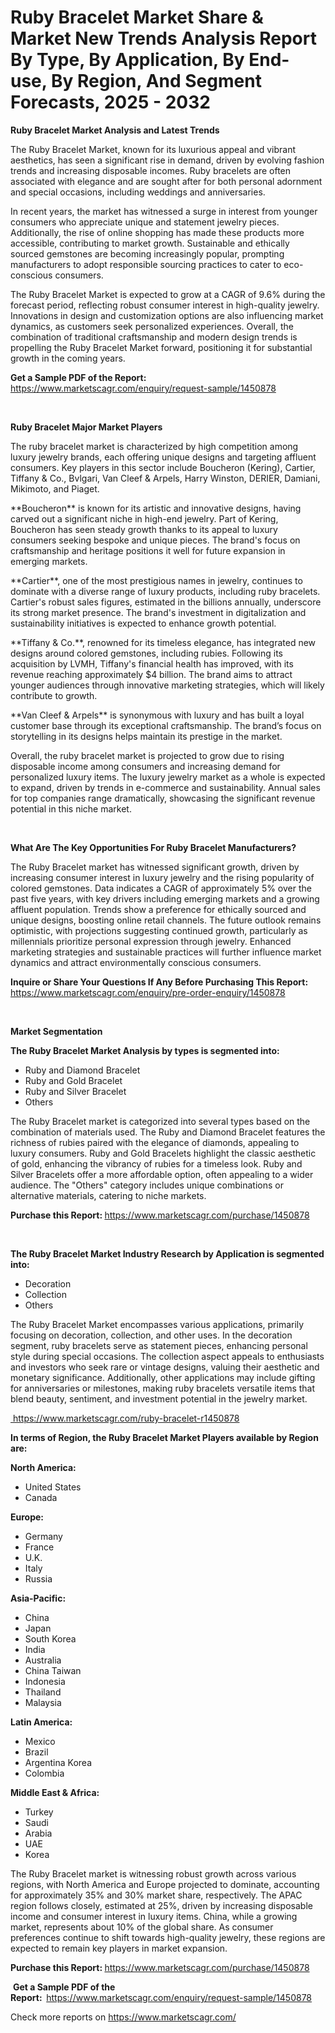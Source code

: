 <p><h1>Ruby Bracelet Market Share & Market New Trends Analysis Report By Type, By Application, By End-use, By Region, And Segment Forecasts, 2025 - 2032</h1></p><p><strong>Ruby Bracelet Market Analysis and Latest Trends</strong></p>
<p><p>The Ruby Bracelet Market, known for its luxurious appeal and vibrant aesthetics, has seen a significant rise in demand, driven by evolving fashion trends and increasing disposable incomes. Ruby bracelets are often associated with elegance and are sought after for both personal adornment and special occasions, including weddings and anniversaries. </p><p>In recent years, the market has witnessed a surge in interest from younger consumers who appreciate unique and statement jewelry pieces. Additionally, the rise of online shopping has made these products more accessible, contributing to market growth. Sustainable and ethically sourced gemstones are becoming increasingly popular, prompting manufacturers to adopt responsible sourcing practices to cater to eco-conscious consumers.</p><p>The Ruby Bracelet Market is expected to grow at a CAGR of 9.6% during the forecast period, reflecting robust consumer interest in high-quality jewelry. Innovations in design and customization options are also influencing market dynamics, as customers seek personalized experiences. Overall, the combination of traditional craftsmanship and modern design trends is propelling the Ruby Bracelet Market forward, positioning it for substantial growth in the coming years.</p></p>
<p><strong>Get a Sample PDF of the Report:&nbsp;</strong> <a href="https://www.marketscagr.com/enquiry/request-sample/1450878?utm_campaign=1766&utm_medium=2&utm_source=Github&utm_content=ia&utm_term=06022025&utm_id=ruby-bracelet">https://www.marketscagr.com/enquiry/request-sample/1450878</a></p>
<p>&nbsp;</p>
<p><strong>Ruby Bracelet Major Market Players</strong></p>
<p><p>The ruby bracelet market is characterized by high competition among luxury jewelry brands, each offering unique designs and targeting affluent consumers. Key players in this sector include Boucheron (Kering), Cartier, Tiffany & Co., Bvlgari, Van Cleef & Arpels, Harry Winston, DERIER, Damiani, Mikimoto, and Piaget.</p><p>**Boucheron** is known for its artistic and innovative designs, having carved out a significant niche in high-end jewelry. Part of Kering, Boucheron has seen steady growth thanks to its appeal to luxury consumers seeking bespoke and unique pieces. The brand's focus on craftsmanship and heritage positions it well for future expansion in emerging markets.</p><p>**Cartier**, one of the most prestigious names in jewelry, continues to dominate with a diverse range of luxury products, including ruby bracelets. Cartier's robust sales figures, estimated in the billions annually, underscore its strong market presence. The brand's investment in digitalization and sustainability initiatives is expected to enhance growth potential.</p><p>**Tiffany & Co.**, renowned for its timeless elegance, has integrated new designs around colored gemstones, including rubies. Following its acquisition by LVMH, Tiffany's financial health has improved, with its revenue reaching approximately $4 billion. The brand aims to attract younger audiences through innovative marketing strategies, which will likely contribute to growth.</p><p>**Van Cleef & Arpels** is synonymous with luxury and has built a loyal customer base through its exceptional craftsmanship. The brand’s focus on storytelling in its designs helps maintain its prestige in the market.</p><p>Overall, the ruby bracelet market is projected to grow due to rising disposable income among consumers and increasing demand for personalized luxury items. The luxury jewelry market as a whole is expected to expand, driven by trends in e-commerce and sustainability. Annual sales for top companies range dramatically, showcasing the significant revenue potential in this niche market.</p></p>
<p>&nbsp;</p>
<p><strong>What Are The Key Opportunities For Ruby Bracelet Manufacturers?</strong></p>
<p><p>The Ruby Bracelet market has witnessed significant growth, driven by increasing consumer interest in luxury jewelry and the rising popularity of colored gemstones. Data indicates a CAGR of approximately 5% over the past five years, with key drivers including emerging markets and a growing affluent population. Trends show a preference for ethically sourced and unique designs, boosting online retail channels. The future outlook remains optimistic, with projections suggesting continued growth, particularly as millennials prioritize personal expression through jewelry. Enhanced marketing strategies and sustainable practices will further influence market dynamics and attract environmentally conscious consumers.</p></p>
<p><strong>Inquire or Share Your Questions If Any Before Purchasing This Report:</strong> <a href="https://www.marketscagr.com/enquiry/pre-order-enquiry/1450878?utm_campaign=1766&utm_medium=2&utm_source=Github&utm_content=ia&utm_term=06022025&utm_id=ruby-bracelet">https://www.marketscagr.com/enquiry/pre-order-enquiry/1450878</a></p>
<p>&nbsp;</p>
<p><strong>Market Segmentation</strong></p>
<p><strong>The Ruby Bracelet Market Analysis by types is segmented into:</strong></p>
<p><ul><li>Ruby and Diamond Bracelet</li><li>Ruby and Gold Bracelet</li><li>Ruby and Silver Bracelet</li><li>Others</li></ul></p>
<p><p>The Ruby Bracelet market is categorized into several types based on the combination of materials used. The Ruby and Diamond Bracelet features the richness of rubies paired with the elegance of diamonds, appealing to luxury consumers. Ruby and Gold Bracelets highlight the classic aesthetic of gold, enhancing the vibrancy of rubies for a timeless look. Ruby and Silver Bracelets offer a more affordable option, often appealing to a wider audience. The "Others" category includes unique combinations or alternative materials, catering to niche markets.</p></p>
<p><strong>Purchase this Report:&nbsp;</strong><a href="https://www.marketscagr.com/purchase/1450878?utm_campaign=1766&utm_medium=2&utm_source=Github&utm_content=ia&utm_term=06022025&utm_id=ruby-bracelet">https://www.marketscagr.com/purchase/1450878</a></p>
<p>&nbsp;</p>
<p><strong>The Ruby Bracelet Market Industry Research by Application is segmented into:</strong></p>
<p><ul><li>Decoration</li><li>Collection</li><li>Others</li></ul></p>
<p><p>The Ruby Bracelet Market encompasses various applications, primarily focusing on decoration, collection, and other uses. In the decoration segment, ruby bracelets serve as statement pieces, enhancing personal style during special occasions. The collection aspect appeals to enthusiasts and investors who seek rare or vintage designs, valuing their aesthetic and monetary significance. Additionally, other applications may include gifting for anniversaries or milestones, making ruby bracelets versatile items that blend beauty, sentiment, and investment potential in the jewelry market.</p></p>
<p><a href="https://www.marketscagr.com/ruby-bracelet-r1450878?utm_campaign=1766&utm_medium=2&utm_source=Github&utm_content=ia&utm_term=06022025&utm_id=ruby-bracelet">&nbsp;https://www.marketscagr.com/ruby-bracelet-r1450878</a></p>
<p><strong>In terms of Region, the Ruby Bracelet Market Players available by Region are:</strong></p>
<p>
    <p> <strong> North America: </strong>
        <ul>
            <li>United States</li>
            <li>Canada</li>
        </ul>
        </p> 
    <p> <strong> Europe: </strong>
        <ul>
            <li>Germany</li>
            <li>France</li>
            <li>U.K.</li>
            <li>Italy</li>
            <li>Russia</li>
        </ul>
        </p> 
    <p> <strong> Asia-Pacific: </strong>
        <ul>
            <li>China</li>
            <li>Japan</li>
            <li>South Korea</li>
            <li>India</li>
            <li>Australia</li>
            <li>China Taiwan</li>
            <li>Indonesia</li>
            <li>Thailand</li>
            <li>Malaysia</li>
        </ul>
        </p> 
    <p> <strong> Latin America: </strong>
        <ul>
            <li>Mexico</li>
            <li>Brazil</li>
            <li>Argentina Korea</li>
            <li>Colombia</li>
        </ul>
        </p> 
    <p> <strong> Middle East & Africa: </strong>
        <ul>
            <li>Turkey</li>
            <li>Saudi</li>
            <li>Arabia</li>
            <li>UAE</li>
            <li>Korea</li>
        </ul>
    </p>
    </p>
<p><p>The Ruby Bracelet market is witnessing robust growth across various regions, with North America and Europe projected to dominate, accounting for approximately 35% and 30% market share, respectively. The APAC region follows closely, estimated at 25%, driven by increasing disposable income and consumer interest in luxury items. China, while a growing market, represents about 10% of the global share. As consumer preferences continue to shift towards high-quality jewelry, these regions are expected to remain key players in market expansion.</p></p>
<p><strong>Purchase this Report: </strong><a href="https://www.marketscagr.com/purchase/1450878?utm_campaign=1766&utm_medium=2&utm_source=Github&utm_content=ia&utm_term=06022025&utm_id=ruby-bracelet">https://www.marketscagr.com/purchase/1450878</a></p>
<p>&nbsp;<strong>Get a Sample PDF of the Report:&nbsp;&nbsp;</strong><a href="https://www.marketscagr.com/enquiry/request-sample/1450878?utm_campaign=1766&utm_medium=2&utm_source=Github&utm_content=ia&utm_term=06022025&utm_id=ruby-bracelet">https://www.marketscagr.com/enquiry/request-sample/1450878</a></p>
<p><strong></strong></p>
<p>Check more reports on <a href="https://www.marketscagr.com/?utm_campaign=1766&utm_medium=2&utm_source=Github&utm_content=ia&utm_term=06022025&utm_id=ruby-bracelet">https://www.marketscagr.com/</a></p>